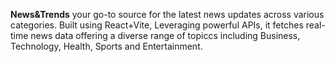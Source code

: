 **News&Trends** your go-to source for the latest news updates across various categories. Built using React+Vite, Leveraging powerful APIs, it fetches real-time news data offering a diverse range of topiccs including Business, Technology, Health, Sports and Entertainment.
